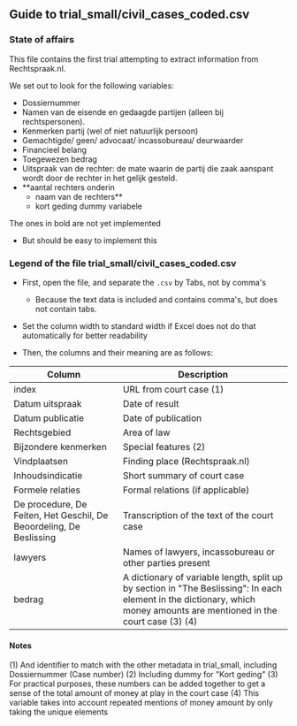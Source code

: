 ## Guide to trial_small/civil_cases_coded.csv

### State of affairs

This file contains the first trial attempting to extract information from Rechtspraak.nl. 

We set out to look for the following variables:

  - Dossiernummer
  - Namen van de eisende en gedaagde partijen (alleen bij rechtspersonen).
  - Kenmerken partij (wel of niet natuurlijk persoon)
  - Gemachtigde/ geen/ advocaat/ incassobureau/ deurwaarder
  - Financieel belang
  - Toegewezen bedrag
  - Uitspraak van de rechter: de mate waarin de partij die zaak aanspant wordt door de rechter in het gelijk gesteld.
  - **aantal rechters onderin
	- naam van de rechters**
	- kort geding dummy variabele

The ones in bold are not yet implemented 
  - But should be easy to implement this 


### Legend of the file trial_small/civil_cases_coded.csv

- First, open the file, and separate the `.csv` by Tabs, not by comma's
  - Because the text data is included and contains comma's, but does not contain tabs. 

- Set the column width to standard width if Excel does not do that automatically for better readability

- Then, the columns and their meaning are as follows:

| Column      | Description |
| ----------- | ----------- |
| index      | URL from court case (1) |
| Datum uitspraak   | Date of result|
| Datum publicatie | Date of publication |
| Rechtsgebied | Area of law |
| Bijzondere kenmerken | Special features (2) |
| Vindplaatsen | Finding place (Rechtspraak.nl) |
| Inhoudsindicatie | Short summary of court case |
| Formele relaties | Formal relations (if applicable) |
| De procedure, De Feiten, Het Geschil, De Beoordeling, De Beslissing | Transcription of the text of the court case |
| lawyers | Names of lawyers, incassobureau or other parties present |
| bedrag | A dictionary of variable length, split up by section in "The Beslissing": In each element in the dictionary, which money amounts are mentioned in the court case (3) (4)|



#### Notes

(1) And identifier to match with the other metadata in trial_small, including Dossiernummer (Case number)
(2) Including dummy for "Kort geding"
(3) For practical purposes, these numbers can be added together to get a sense of the total amount of money at play in the court case
(4) This variable takes into account repeated mentions of money amount by only taking the unique elements
